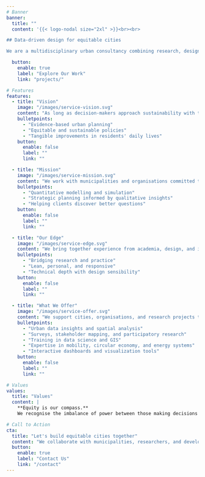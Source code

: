 ```yaml
---
# Banner
banner:
  title: ""
  content: '{{< logo-nodal size="2xl" >}}<br><br>

## Data-driven design for equitable cities

We are a multidisciplinary urban consultancy combining research, design, and technology to help municipalities and organisations make informed, people-centred decisions for sustainable transformation.'

  button:
    enable: true
    label: "Explore Our Work"
    link: "projects/"

# Features
features:
  - title: "Vision"
    image: "/images/service-vision.svg"
    content: "As long as decision-makers approach sustainability with the right intentions, their technical competence should not be what holds them back. Our vision is to contribute to people-centred cities where urban policies are measurably more equitable and sustainable, and where residents experience tangible improvements in daily life – from accessibility and air quality to fairer energy costs."
    bulletpoints:
      - "Evidence-based urban planning"
      - "Equitable and sustainable policies"
      - "Tangible improvements in residents' daily lives"
    button:
      enable: false
      label: ""
      link: ""

  - title: "Mission"
    image: "/images/service-mission.svg"
    content: "We work with municipalities and organisations committed to sustainability by strengthening their use of data and evidence in decision-making. Our approach combines quantitative modelling, simulation, and strategic planning with qualitative insights to ensure policies are grounded in lived realities. In doing so, we not only provide answers but also help our clients discover better questions."
    bulletpoints:
      - "Quantitative modelling and simulation"
      - "Strategic planning informed by qualitative insights"
      - "Helping clients discover better questions"
    button:
      enable: false
      label: ""
      link: ""

  - title: "Our Edge"
    image: "/images/service-edge.svg"
    content: "We bring together experience from academia, design, and industry. Complex projects often rely on us as the bridge between disciplines — combining analytical rigour with design thinking and practical execution. Our strength lies in being lean, personal, and responsive, while operating with the competence and reach of a much larger organisation."
    bulletpoints:
      - "Bridging research and practice"
      - "Lean, personal, and responsive"
      - "Technical depth with design sensibility"
    button:
      enable: false
      label: ""
      link: ""

  - title: "What We Offer"
    image: "/images/service-offer.svg"
    content: "We support cities, organisations, and research projects through data analysis, urban modelling, and design-driven strategy."
    bulletpoints:
      - "Urban data insights and spatial analysis"
      - "Surveys, stakeholder mapping, and participatory research"
      - "Training in data science and GIS"
      - "Expertise in mobility, circular economy, and energy systems"
      - "Interactive dashboards and visualization tools"
    button:
      enable: false
      label: ""
      link: ""

# Values
values:
  title: "Values"
  content: |
    **Equity is our compass.**  
    We recognise the imbalance of power between those making decisions and those affected by them, and we work to bridge this gap by advocating for residents and users of cities through transparent, evidence-based methods.

# Call to Action
cta:
  title: "Let's build equitable cities together"
  content: "We collaborate with municipalities, researchers, and developers to translate data into meaningful action for sustainable urban futures."
  button:
    enable: true
    label: "Contact Us"
    link: "/contact"
---
```

